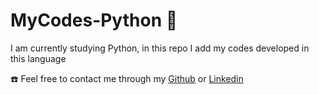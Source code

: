 # MyCodes-Python 🐍
I am currently studying Python, in this repo I add my codes developed in this language

☎️ Feel free to contact me through my [Github](github.com/nathaliaacouto) or [Linkedin](https://www.linkedin.com/in/nathalia-vcouto/)

